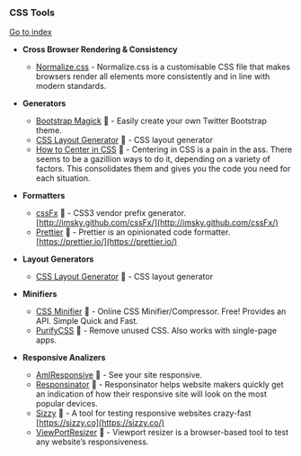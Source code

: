 ### CSS Tools
[Go to index](https://github.com/cdleon/awesome-front-end#index)

- **Cross Browser Rendering & Consistency**

  * [Normalize.css](https://github.com/necolas/normalize.css/) - Normalize.css is a customisable CSS file that makes browsers render all elements more consistently and in line with modern standards.

- **Generators**

  * [Bootstrap Magick](http://pikock.github.io/bootstrap-magic/app/index.html#!/editor) :gift_heart: - Easily create your own Twitter Bootstrap theme.
  * [CSS Layout Generator](http://csslayoutgenerator.com/) :gift_heart: - CSS layout generator
  * [How to Center in CSS](http://howtocenterincss.com/) :gift_heart: - Centering in CSS is a pain in the ass. There seems to be a gazillion ways to do it, depending on a variety of factors. This consolidates them and gives you the code you need for each situation.

- **Formatters**

  * [cssFx](https://github.com/imsky/cssFx) :gift_heart: - CSS3 vendor prefix generator. [http://imsky.github.com/cssFx/](http://imsky.github.com/cssFx/)
  * [Prettier](https://github.com/prettier/prettier) :gift_heart: - Prettier is an opinionated code formatter. [https://prettier.io/](https://prettier.io/)

- **Layout Generators**

  * [CSS Layout Generator](http://csslayoutgenerator.com/) :gift_heart: - CSS layout generator

- **Minifiers**

  * [CSS Minifier](http://cssminifier.com/) :gift_heart: - Online CSS Minifier/Compressor. Free! Provides an API. Simple Quick and Fast.
  * [PurifyCSS](https://github.com/purifycss/purifycss) :gift_heart: - Remove unused CSS. Also works with single-page apps.

- **Responsive Analizers**

  * [AmIResponsive](http://ami.responsivedesign.is/) :gift_heart: - See your site responsive.
  * [Responsinator](http://www.responsinator.com/) :gift_heart: - Responsinator helps website makers quickly get an indication of how their responsive site will look on the most popular devices.
  * [Sizzy](https://github.com/kitze/sizzy) :gift_heart: - A tool for testing responsive websites crazy-fast [https://sizzy.co](https://sizzy.co/)
  * [ViewPortResizer](http://lab.maltewassermann.com/viewport-resizer/) :gift_heart: - Viewport resizer is a browser-based tool to test any website’s responsiveness.
